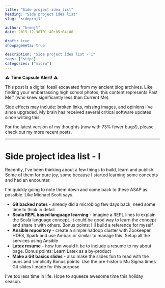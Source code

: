 ```yaml
---
title: "Side project idea list"
heading: "Side project idea list"
slug: "sideproj1"

author: "hrmnjt"
date: 2019-12-30T01:40:05+04:00

draft: true
showpagemeta: true

description: "Side project idea list - I"
tags: ["sttp"]
categories: ["micro"]
---
```


⚠️ **Time Capsule Alert!** ⚠️

This post is a digital fossil excavated from my ancient blog archives. Like finding your embarrassing high school photos, this content represents Past Me™ (who knew significantly less than Current Me).

Side effects may include: broken links, missing images, and opinions I've since upgraded. My brain has received several critical software updates since writing this.

For the latest version of my thoughts (now with 73% fewer bugs!), please check out my more recent posts.

---

# Side project idea list - I

Recently, I've been thinking about a few things to build, learn and publish. Some of them for pure joy, some because I started learning some concepts and had an encounter.

I'm quickly going to note them down and come back to these ASAP as possible. Like Michael Scott says.

- **Git backed notes** - already did a microblog few days back, need some time to think in detail
- **Scala REPL based language learning** - imagine a REPL lines to explain the Scala language concept. It could be good way to learn the concept and share it with others.
  Bonus points: I'll build a reference for myself
- **Ansible repository** - create a simple hadoop cluster with Zookeeper, HDFS, Spark and use Ambari or similar to manage this. Setup all the services using Ansible
- **Latex resume** - how fun would it be to include a resume to my about page.
  Bonus points: Learn Latex as a by-product
- **Make a Git basics slides** - also make the slides fun to read with the puns and simplicity
  Bonus points: Use the pre-historic Mu Sigma times Git slides I made for this purpose

I've too less time in life. Hope to squeeze awesome time this holiday season.
